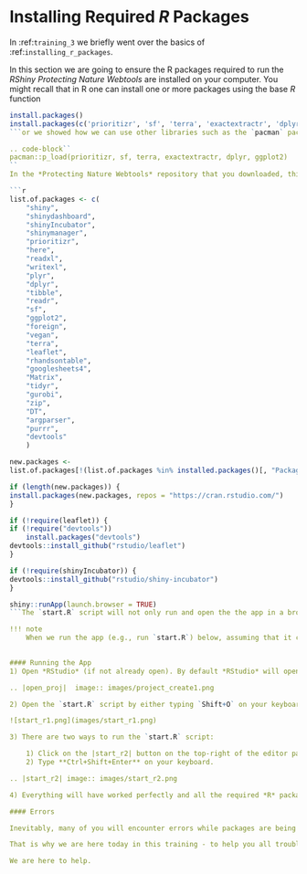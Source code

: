 # Installing Required *R* Packages

In :ref:`training_3` we briefly went over the basics of :ref:`installing_r_packages`. 

In this section we are going to ensure the R packages required to run the *RShiny* *Protecting Nature Webtools* are installed on your computer. You might recall that in R one can install one or more packages using the base *R* function

```r
install.packages()
install.packages(c('prioritizr', 'sf', 'terra', 'exactextractr', 'dplyr', 'ggplot2'))
```or we showed how we can use other libraries such as the `pacman` package to install one or more functions:

.. code-block``
pacman::p_load(prioritizr, sf, terra, exactextractr, dplyr, ggplot2)
``
In the *Protecting Nature Webtools* repository that you downloaded, this is all done within the required `start.R` script that is needed to run the *RShiny* application itself:

```r
list.of.packages <- c(
    "shiny",
    "shinydashboard",
    "shinyIncubator",
    "shinymanager",
    "prioritizr",
    "here",
    "readxl",
    "writexl",
    "plyr",
    "dplyr",
    "tibble",
    "readr",
    "sf",
    "ggplot2",
    "foreign",
    "vegan",
    "terra",
    "leaflet",
    "rhandsontable",
    "googlesheets4",
    "Matrix",
    "tidyr",
    "gurobi",
    "zip",
    "DT",
    "argparser",
    "purrr",
    "devtools"
    )

new.packages <-
list.of.packages[!(list.of.packages %in% installed.packages()[, "Package"])]

if (length(new.packages)) {
install.packages(new.packages, repos = "https://cran.rstudio.com/")
}

if (!require(leaflet)) {
if (!require("devtools"))
    install.packages("devtools")
devtools::install_github("rstudio/leaflet")
}

if (!require(shinyIncubator)) {
devtools::install_github("rstudio/shiny-incubator")
}

shiny::runApp(launch.browser = TRUE)
```The `start.R` script will not only run and open the the app in a browser (via the function call `shiny::runApp(launch.browser = TRUE)` in the last line), but will also check if packages are already installed, and install them if they are not.

!!! note
    When we run the app (e.g., run `start.R`) below, assuming that it correctly installs all the required *R* packages without further problems, the app will not start start and it will close with some error messages about not being able to find files. This is expected - they have not been created yet. We will address that shortly.
    

#### Running the App
1) Open *RStudio* (if not already open). By default *RStudio* will open with the last opened *R Project*. If this is not the *R Project* we created perviously, click the |open_proj| button and navigate to the correct project (recently opened projects should be shown in the dropdown menu and be easy to locate).

.. |open_proj|  image:: images/project_create1.png

2) Open the `start.R` script by either typing `Shift+O` on your keyboard **OR** clicking your mouse on **File → Open File...**, which will open a window showing all the files in your working directory. Select `start.R`. You can also simply click on the **File** panel in *RStudio*, and click on the `start.R` file. The `start.R` file will open in the the editor panel.

![start_r1.png](images/start_r1.png)

3) There are two ways to run the `start.R` script:

    1) Click on the |start_r2| button on the top-right of the editor panel, or
    2) Type **Ctrl+Shift+Enter** on your keyboard.

.. |start_r2| image:: images/start_r2.png

4) Everything will have worked perfectly and all the required *R* packages will have installed without a problem. Of course.

#### Errors

Inevitably, many of you will encounter errors while packages are being installed when `start.R` runs.

That is why we are here today in this training - to help you all troubleshoot the possible errors that you might encounter; for instance, particular *R* packages may produce errors more commonly than others (for instance, errors with `gdal`, `sf` and their dependencies can be encountered occasionally on Linux systems), as are errors related to installing packages on Windows where RTools has not been installed.

We are here to help.
